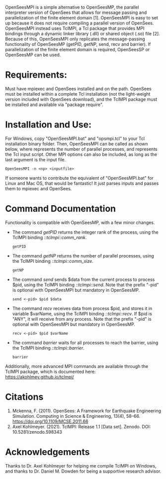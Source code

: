 OpenSeesMPI is a simple alternative to OpenSeesMP, the parallel interpreter version of OpenSees that allows for message passing and parallelization of the finite element domain [1]. 
OpenSeesMPI is easy to set up because it does not require compiling a parallel version of OpenSees. 
OpenSeesMPI instead uses TclMPI, a Tcl package that provides MPI bindings through a dynamic linker library (.dll) or shared object (.so) file [2].
Because of this, OpenSeesMPI only replicates the message-passing functionality of OpenSeesMP (getPID, getNP, send, recv and barrier). 
If parallelization of the finite element domain is required, OpenSeesSP or OpenSeesMP can be used. 

# Requirements:
Must have mpiexec and OpenSees installed and on the path. OpenSees must be installed within a complete Tcl installation (not the light-weight version included with OpenSees download), and the TclMPI package must be installed and available via "package require". 

# Installation and Use:
For Windows, copy "OpenSeesMPI.bat" and "opsmpi.tcl" to your Tcl installation binary folder.
Then, OpenSeesMPI can be called as shown below, where <np> represents the number of parallel processes, and <inputFile> represents the Tcl input script.
Other MPI options can also be included, as long as the last argument is the input file.
  
`
OpenSeesMPI -n <np> <inputfile>
`

If someone wants to contribute the equivalent of "OpenSeesMPI.bat" for Linux and Mac OS, that would be fantastic! It just parses inputs and passes them to mpiexec and OpenSees.
  
# Command Documentation
Functionality is compatible with OpenSeesMP, with a few minor changes.
  
* The command _getPID_ returns the integer rank of the process, using the TclMPI binding _::tclmpi::comm_rank_.
  
  `getPID` 
  
* The command _getNP_ returns the number of parallel processes, using the TclMPI binding _::tclmpi::comm_size_.
  
  `getNP` 
  
* The command _send_ sends $data from the current process to process $pid, using the TclMPI binding _::tclmpi::send_. Note that the prefix "-pid" is optional with OpenSeesMPI but mandatory in OpenSeesMP.
  
  `send <-pid> $pid $data`
  
* The command _recv_ receives data from process $pid, and stores it in variable $varName, using the TclMPI binding _::tclmpi::recv_. If $pid is "ANY", it will receive from any process. Note that the prefix "-pid" is optional with OpenSeesMPI but mandatory in OpenSeesMP.
  
  `recv <-pid> $pid $varName`
  
* The command _barrier_ waits for all processes to reach the barrier, using the TclMPI binding _::tclmpi::barrier_.
  
  `barrier`
  
Additionally, more advanced MPI commands are available through the TclMPI package, which is documented here: https://akohlmey.github.io/tclmpi/

# Citations
1. Mckenna, F. (2011). OpenSees: A Framework for Earthquake Engineering Simulation. Computing in Science & Engineering, 13(4), 58–66. https://doi.org/10.1109/MCSE.2011.66
2. Axel Kohlmeyer. (2021). TclMPI: Release 1.1 [Data set]. Zenodo. DOI: 10.5281/zenodo.598343

# Acknowledgements
Thanks to Dr. Axel Kohlmeyer for helping me compile TclMPI on Windows, and thanks to Dr. Daniel M. Dowden for being a supportive research advisor.

